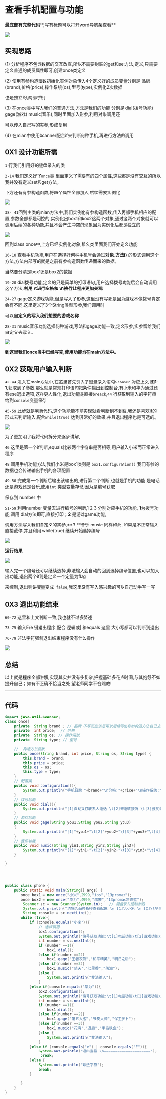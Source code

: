 # 查看手机配置与功能

**最底部有完整代码****,写有标题可以打开word导航条查看**​

![](image/image_Kj2ZTpZoZ0.png)

## 实现思路

&#x20;   (1) 分析程序不包含数据的交互改查,所以不需要封装的get和set方法,定义,只需要定义普通的成员属性即可,创建once类定义

&#x20;   (2) 使用有参构造函数初始化实例对象传入4个定义好的成员变量分别是 品牌(brand),价格(price),操作系统(os),型号(type),实例化2次数据    &#x20;

&#x20;   也是独立的,两部手机

&#x20;   (3) 在once类中写入我们的普通方法,方法是我们的功能 分别是 dial(拨号功能) gage(游戏) music(音乐),同时里面加入形参,利用对象调用还   &#x20;

&#x20;  可以传入自己写的实参,形成复用

(4) 在mian中使用Scanner配合if来判断何种手机,再进行方法的调用

## 0X1 设计功能所需

`1` 行我们引用好的键盘录入的类&#x20;

`2-14` 我们定义好了`once`类 里面定义了需要有的四个属性,这些都是没有交互的所以我并没有定义set和get方法，

下方还有有参构造函数,将四个属性全部加入,后续需要实例化

![](image/image_Yo-0XPBGLC.png)

`38- 41`回到主类的mian方法中,我们实例化有参构造函数,传入两部手机相应的配置,参数全部都是可控的,实例化出box1和box2这两个对象,通过这两个对象就可以调用后续的各种功能,并且不会产生冲突的现象因为实例化后都是独立的

![](image/image_wZSFZekHSW.png)

&#x20;回到class once中,上方已经实例化对象,那么类里面我们开始定义功能

`16-18` 查看手机功能,用户在选择好何种手机号会通过**对象.方法()** 的形式调用这个方法,方法内部写的就是之前有参构造函数传递而来的数据,

当然要分清是box1还是box2的数据

`19-20` dial拨号功能,定义的只是简单的打印语句,用户选择拨号功能后会自动调用这个方法,**利用 \t进行空格和 \n换行让程序更加美观**

&#x20;`24-27` gage定义游戏功能,但是写入了形参,这里没有写死是因为游戏不像拨号肯定会有不同,这里定义了3个String类型形参,我们调用时

可以**自定义的写入我们想要的游戏名称**

`28-31` music音乐功能选择何种游戏,写法和gage功能一致,定义形参,实参留给我们自定义去写入。

![](image/image_Z65gddikYN.png)

**到这里我们once类中已经写完,使用功能均在main方法中。**

## 0X2 获取用户输入判断

`42-44` 进入在main方法中,在这里首先引入了键盘录入语句`Scanner` 对应上文 **图1-1**,获取到了参数,那么就是常规打印语句把条件输出到控制台,有小米和华为通过还有ese退出选项,这样更人性化,退出功能是直接`breack`,`44` 行获取到输入的字符串 给到`console`变量保存

`45-59` 此步就是判断代码,这个功能能不能实现就看判断到不到位,我还是喜欢if的形式去判断输入,配合`while(true)` 达到非常好的效果,并且退出程序也是可选的。

![](image/image_nxF3IDvhVl.png)

为了更加明了我将代码拆分来逐步讲解,

`46` 这里是第一个if判断,equals比较两个字符串是否相等,用户输入小米而正常进入程序

`48` 调用手机功能方法,我们小米是box1类则是 `box1.configuration()` 我们有参的数据也会传递输出手机的各项配置

`49-50` 完成第一个判断后输出该输出的,进行第二个判断,也就是手机的功能 是电话还是游戏还是音乐,使用`int` 类型变量存储,因为是编号获取

保存到 number 中&#x20;

`51-59` 利用number 变量去进行编号的判断,1 2 3 分别对应手机的功能, **1**为拨号功能,调用 dial方法即可,直接打印；**2** 是游戏game功能,

调用方法写入我们自定义的实参,\*\*3 \*\*音乐 music 同样如此, 如果是不正常输入直接截停,并且利用 while(true) 继续开始选择编号

![](image/image_-yo0vThp8F.png)

**运行结果**

![](image/image_fVC7GUukvP.png)

输入完一个编号还可以继续选择,非法输入会自动的回到选择编号位置,也可以加入 出功能,退出两个if则是定义一个定量为flag

来控制,退出则讲变量变成` false`,我这里没有写入感兴趣的可以自己动手写一写

## 0X3 退出功能结束

`60-72` 这里和上文判断一致,我也就不过多赘述

`73-75` 输入E/e 键退出程序,配合 逻辑或| 和equals 这里 大小写都可以判断到退出

`76-79` 非法字符强制退出结束程序没有什么操作

![](image/image_yiXPdIZzcJ.png)

## 总结

以上就是程序全部讲解,实现其实并没有多复杂,把握基础多花点时间,与其抱怨不如提升自己；如有不正确不恰当之处 望老师同学不吝赐教!&#x20;

***

## 代码

```java
import java.util.Scanner;
class once{
    private  String brand ; // 品牌 不写死应该是可以后续写出有参构造方法自己去控制
    private  int price;  // 价格
    private  String os; // 操作系统
    private  String type; // 型号

    //  构造方法函数
    public once(String brand, int price, String os, String type) {
        this.brand = brand;
        this.price = price;
        this.os = os;
        this.type = type;
    }
    // 配置类
    public void configuration(){
        System.out.println("手机品牌:"+brand+"\n价格:"+price+"\n操作系统:"+os+"\n型号:"+type+"\n===================");
    }
    // 拨号功能
    public void dial(){
        System.out.println("[1]自动拨打联系人电话 \t[2]来电转接听 \t[3]骚扰电话屏蔽 \t[4].........\n================" );
    }
    // 游戏功能
    public void gage(String you1,String you2,String you3)
    {
        System.out.println("[1]"+you1+"\t[2]"+you2+"\t[3]"+you3+"\t[4]..........\n=======================");
    }
    // 音乐功能
    public void music(String yin1,String yin2,String yin3){
        System.out.println("[1]"+yin1+"\t[2]"+yin2+"\t[3]"+yin3+"\t[4]...........\n=======================");
    }

}




public class phone {
    public static void main(String[] args) {
       once box1 = new once("小米",2999,"ios","13promax");
       once box2 = new once("华为",4999,"鸿蒙","13promax冷锋蓝");
        Scanner sc = new Scanner(System.in);   // 键盘录入控制参数
        System.out.println("请输入品牌名称查看配置 \n [1]\t小米 \n [2]\t华为\n输入e键退出程序 \n==========================");
        String console = sc.nextLine();
       while (true){
           if (console.equals("小米")){
               // 选择调用
               box1.configuration();
               System.out.println("编号获取功能:\t[1]电话功能\t[2]游戏功能\t[3]音乐功能");
               int number = sc.nextInt();
               if (number ==1){
                   box1.dial();
               }else if(number ==2){
                   box1.gage("王者农药","和平精英","明日之后");
               }else if(number ==3){
                   box1.music("晴天","七里香","落泪");
               }else {
                   System.out.println("非法输入");
               }
           }else if(console.equals("华为")){
               box2.configuration();
               System.out.println("编号获取功能:\t[1]电话功能\t[2]游戏功能\n[3]音乐功能");
               int number = sc.nextInt();
               if (number ==1){
                   box1.dial();
               }else if(number ==2){
                   box1.gage("第五人格","节奏大师","保卫萝卜");
               }else if(number ==3){
                   box1.music("花海","退后","半岛铁盒");
               }else {
                   System.out.println("非法输入");
               }
           }else if (console.equals("e") | console.equals("E")){
               System.out.println("退出查看 \n=====================");
                break;
           }else {
               System.out.println("非法字符");
               break;
           }

       }
    }
}
```
